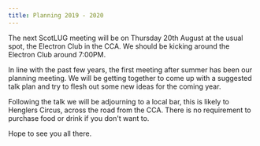 ```yaml
---
title: Planning 2019 - 2020
---
```


The next ScotLUG meeting will be on Thursday 20th August at the usual spot, the Electron Club in the CCA. We should be kicking around the Electron Club around 7:00PM.

In line with the past few years, the first meeting after summer has been our planning meeting. We will be getting together to come up with a suggested talk plan and try to flesh out some new ideas for the coming year.

Following the talk we will be adjourning to a local bar, this is likely to Henglers Circus, across the road from the CCA. There is no requirement to purchase food or drink if you don't want to.

Hope to see you all there.